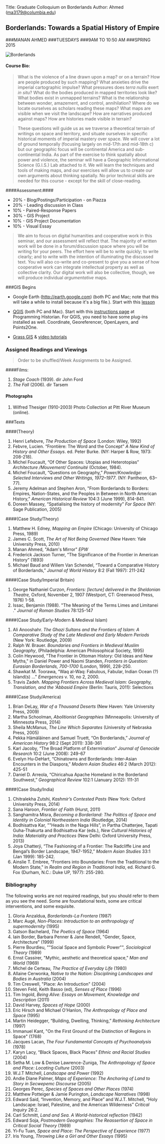 Title: Graduate Colloquium on Borderlands
Author: Ahmed  (<ma3179@columbia.edu>) 


## Borderlands: Towards a Spatial History of Empire 
###MANAN AHMED
###TUESDAYS
###9AM TO 10:50 AM 
###SPRING 2015

 ![Borderlands](/images/Borderlands2015.jpg "poster")

#### Course Bio: ####
>What is the violence of a line drawn upon a map? or on a terrain? How are people produced by such mapping? What anxieties drive the imperial cartographic impulse? What pressures does *terra nullis* exert *in situ*? What do the bodies produced in mapped territories look like? What bodies exist in unmapped terrains? What is the relationship between wonder, amazement, and control, annihilation? Where do we locate ourselves as scholars reading these maps? What maps are visible when we visit the landscape? How are narratives produced against maps? How are histories made visible in terrain?

>These questions will guide us as we traverse a theoretical terrain of writings on space and territory, and situate ourselves in specific historical moments of imperial mastery over space. We will cover a lot of ground temporally (focusing largely on mid-17th and mid-18th c) but our geographic focus will be continental America and sub-continental India. 
>As part of the exercise to think spatially about power and violence, the seminar will have a Geographic Informational Science (G.I.S.) Lab attached to it. We will learn the techniques and tools of making maps, and our exercises will allow us to create our own arguments about thinking spatially. No prior technical skills are needed for this course - except for the skill of close-reading. 

####Assessment:####
* 20% - Blog/Postings/Participation - on Piazza
* 20% - Leading discussion in Class
* 10% - Paired-Response Papers 
* 30% - GIS Project
* 10% - GIS Project Documentation
* 10% - Visual Essay

>We aim to focus on digital humanities and cooperative work in this seminar, and our assessment will reflect that. The majority of written work will be done in a forum/discussion space where you will be writing for your peers. The effort here will be to write quickly; to write clearly; and to write with the intention of illuminating the discussed text. You will also co-write and co-present to give you a sense of how cooperative work can integrate intellectual property as well as collective clarity. Our digital work will also be collective, though, we will produce individual *argumentative* maps.

###GIS Begins

* Google Earth (http://earth.google.com) (both PC and Mac; note that this will take a while to install because it's a big file.). Start with this [lesson](http://programminghistorian.org/lessons/googlemaps-googleearth)

* [QGIS](http://qgis.org) (both PC and Mac). Start with this [instructions page](http://programminghistorian.org/lessons/qgis-layers) at Programming Historian. For QGIS, you need to have some plug-ins installed as well. Coordinate, Georeferencer, OpenLayers, and Points2One.
 
* [Grass GIS](http://grass.osgeo.org) & [video tutorials](https://www.youtube.com/user/GRASSGISNEWS/videos?view=0)
 

### Assigned Readings and Viewings ###
>Order to be shuffled/Week Assignments to be Assigned. 

####Films:
1. *Stage Coach* (1939). dir John Ford
2. *The Fall* (2006). dir Tarsem

#### Photographs ####
1. Wilfred Thesiger (1910-2003) Photo Collection at Pitt River Museum (online).


###Texts

####(Theory)
1. Henri Lefebvre, *The Production of Space* (London: Wiley, 1992)
2. Febvre, Lucien. “Frontière: The Word and the Concept” *A New Kind of History and Other Essays*. ed. Peter Burke. (NY: Harper & Row, 1973: 208-218).
3. Michel Foucault, “Of Other Spaces: Utopias and Heterotopias” *Architecture /Mouvement/ Continuité* (October, 1984).
4. Michel Foucault, “Questions on Geography,” *Power/Knowledge: Selected Interviews and Other Writings, 1972–1977*. (NY: Pantheon, 63–77).
5. Jeremy Adelman and Stephen Aron, "From Borderlands to Borders: Empires, Nation-States, and the Peoples in Between in North American History," *American Historical Review* 104:3 (June 1999), 814-841. 
6. Doreen Massey, “Spatialising the history of modernity” *For Space* (NY: Sage Publication, 2005)

####(Case Study/Theory)
1. Matthew H. Edney, *Mapping an Empire* (Chicago: University of Chicago Press, 1989)
2. James C. Scott, *The Art of Not Being Governed* (New Haven: Yale University Press, 2010)
3. Manan Ahmed, "Adam's Mirror" *EPW* 
4. Frederick Jackson Turner, “The Significance of the Frontier in American History” (1893)
5. Michael Baud and Willem Van Schendel, “Toward a Comparative History of Borderlands,” *Journal of World History* 8:2 (Fall 1997): 211-242


####(Case Study/Imperial Britain)
1. George Nathaniel Curzon, *Frontiers: [lecture] delivered in the Sheldonian Theatre,* Oxford, November 2, 1907 (Westport, CT: Greenwood Press, 1976) 1-58. 
2. Issac, Benjamin (1988). "The Meaning of the Terms Limes and Limitanei ." *Journal of Roman Studies* 78:125-147


####(Case Study/Early-Modern & Medieval Islam)
1. Ali Anooshahr. *The Ghazi Sultans and the Frontiers of Islam: A Comparative Study of the Late Medieval and Early Modern Periods* (New York: Routledge, 2009)
2. Ralph W. Brauer. *Boundaries and Frontiers in Medieval Muslim Geography*, (Philadelphia: American Philosophical Society, 1995)
3. Colin Heywood, "The Frontier in Ottoman History: Old Ideas and New Myths," in Daniel Power and Naomi Standen, *Frontiers in Question: Eurasian Borderlands, 700-1700* (London, 1999), 228-250. 
4. Shawkat M. Toorawa, “Waq al-Waq: Fabulous, Fabular, Indian Ocean (?) Island(s) …" *Emergences* v. 10, no 2, 2000.
5. Travis Zadeh. *Mapping Frontiers Across Medieval Islam: Geography, Translation, and the ‘Abbasid Empire*  (Berlin: Tauris, 2011): Selections


####(Case Study/America)
1. Brian DeLay, *War of a Thousand Deserts* (New Haven: Yale University Press, 2009)
2. Martha Schoolman, *Abolitionist Geographies* (Minneapolis: University of Minnesota Press, 2014)
3. Sheila McManus, *The Line Which Separates* (University of Nebraska Press, 2005)
4. Pekka Hämäläinen and Samuel Truett, “On Borderlands,” *Journal of American History* 98:2 (Sept 2011): 338-361
5. Karl Jacoby, “The Broad Platform of Extermination” *Journal of Genocide Research* 10:2 (June 2008): 249-67
6. Evelyn Hu-DeHart, “Chinatowns and Borderlands: Inter-Asian Encounters in the Diaspora,” *Modern Asian Studies* 46:2 (March 2012): 425-51
7. Daniel D. Arreola, “Chiricahua Apache Homeland in the Borderland Southwest,” *Geographical Review* 102:1 (January 2012): 111-31

####(Case Study/India)
1. Chitralekha Zutshi, *Kashmir’s Contested Pasts* (New York: Oxford University Press, 2014)
2. Sana Haroon, *Frontier of Faith* (Hurst, 2011)
3. Sanghamitra Misra, *Becoming a Borderland: The Politics of Space and Identity in Colonial Northeastern India* (Routledge, 2014)
4. Bodhisattva Kar, ""Heads in the Naga Hills”, in Partha Chatterjee, Tapati Guha-Thakurta and Bodhisattva Kar (eds.), *New Cultural Histories of India: Materiality and Practices* (New Delhi: Oxford University Press, 2013)
5. Joya Chatterji, “The Fashioning of a Frontier: The Radcliffe Line and Bengal’s Border Landscape, 1947-1952,” *Modern Asian Studies* 33:1 (Jan 1999): 185-242. 
6. Ainslie T. Embree, "Frontiers into Boundaries: From the Traditional to the Modern State," in *Realm and Region in Traditional India*, ed. Richard G. Fox (Durham, N.C.: Duke UP, 1977): 255-280. 

### Bibliography ###

The following works are not required readings, but you should refer to them as you see the need. Some are foundational texts, some are critical interventions, and some exquisite. 

1. Gloria Anzaldua, *Borderlands-La Frontera* (1987)
2. Marc Augé, *Non-Places: Introduction to an anthropology of supermodernity* (1995)
3. Gatson Bachelard, *The Poetics of Space* (1964)
4. Iain Border, Barbara Penner & Jane Rendell, "Gender, Space, Architecture" (1999)
5. Pierre Bourdieu, ""Social Space and Symbolic Power"", *Sociological Theory* (1989)
6. Ernst Cassirer, "Mythic, aesthetic and theoretical space," *Man and World* (1969)
7. Michel de Certeau, *The Practice of Everyday Life* (1980)
8. Allaine Cerwonka, *Native to the Nation: Disciplining Landscapes and Bodies in Australia* (2004)
9. Tim Creswell, "Place: An Introduction" (2004)
10. Steven Feld, Keith Basso (ed), *Senses of Place* (1996)
11. Tim Ingold, *Being Alive: Essays on Movement, Knowledge and Description* (2011)
12. David Harvey, *Spaces of Hope* (2000)
13. Eric Hirsch and Michael O'Hanlon, *The Anthropology of Place and Space* (1995)
14. Martin Heidegger, “Building, Dwelling, Thinking,” *Rethinking Architecture* (1997)
15. Immanuel Kant, "On the First Ground of the Distinction of Regions in Space" (1768)
16. Jacques Lacan, *The Four Fundamental Concepts of Psychoanalysis* (1978)
17. Karyn Lacy, “Black Spaces, Black Places” *Ethnic and Racial Studies* (2004)
18. Setha M. Low & Denise Lawrence-Zuniga, *The Anthropology of Space and Place: Locating Culture* (2003)
19. W.J.T Mitchell, *Landscape and Power* (1992)
20. Andie Diane Palmer, *Maps of Experience: The Anchoring of Land to Story in Secwepemc Discourse* (2005)
21. Georges Perec, *Species of Spaces and Other Places* (1974)
22. Matthew Potteiger & Jamie Purington, *Landscape Narratives* (1998)
23. Edward Said, “Invention, Memory, and Place” and W.J.T. Mitchell, “Holy Landscape: Israel, Palestine, and the American Wilderness” *Critical Inquiry* 26:2.
24. Carl Schmitt, *Land and Sea. A World-historical reflection* (1942)
25. Edward Soja, *Postmodern Geographies: The Reassertion of Space in Critical Social Theory* (1989)
26. Yi-Fu Tuan, *Space and Place: The Perspective of Experience* (1977)
27. Iris Young, *Throwing Like a Girl and Other Essays* (1995)

